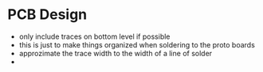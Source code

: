 # PCB Design
- only include traces on bottom level if possible
- this is just to make things organized when soldering to the proto boards
- approzimate the trace width to the width of a line of solder
- 
